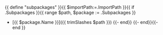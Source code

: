 {{ define "subpackages" }}{{ $importPath:=.ImportPath }}{{ if .Subpackages }}{{ range $path, $package := .Subpackages }}
- [{{ $package.Name }}]({{ trimSlashes $path }})
{{- end}}
{{- end}}{{- end }}